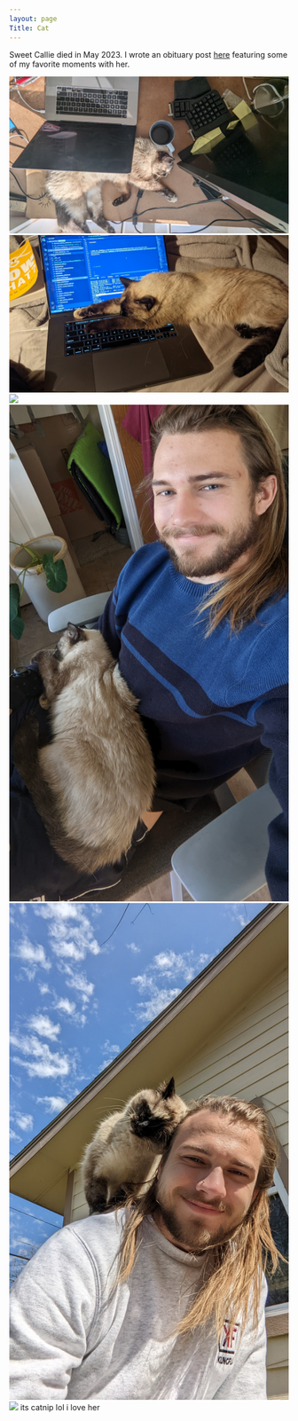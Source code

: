 ```yaml
---
layout: page 
Title: Cat 
---
```


Sweet Callie died in May 2023. I wrote an obituary post [here](https://www.instagram.com/p/Ct7KyaNPZ-6/?igshid=MmU2YjMzNjRlOQ==) featuring some of my favorite moments with her.

![](/assets/cat/PXL_20220405_224627224.MP.jpg)
![](/assets/cat/PXL_20211208_010255698.jpg)
![](/assets/cat/IMG_20200908_124257.jpg)
![](/assets/cat/PXL_20220102_165449697.jpg)
![](/assets/cat/PXL_20220313_160143252.MP.jpg)
![](/assets/cat/PXL_20210126_203601179.jpg)
its catnip lol
i love her
